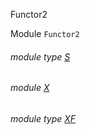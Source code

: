 Functor2

Module `Functor2`

<a id="module-type-S"></a>

###### module type [S](Functor2.module-type-S.md)

<a id="module-X"></a>

###### module [X](Functor2.X.md)

<a id="module-type-XF"></a>

###### module type [XF](Functor2.module-type-XF.md)